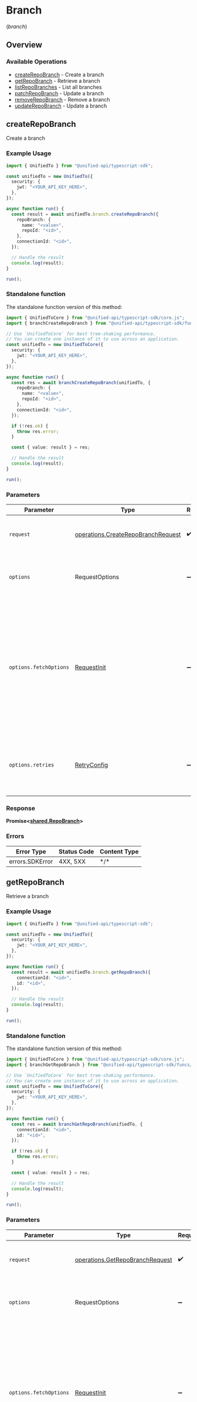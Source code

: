 # Branch
(*branch*)

## Overview

### Available Operations

* [createRepoBranch](#createrepobranch) - Create a branch
* [getRepoBranch](#getrepobranch) - Retrieve a branch
* [listRepoBranches](#listrepobranches) - List all branches
* [patchRepoBranch](#patchrepobranch) - Update a branch
* [removeRepoBranch](#removerepobranch) - Remove a branch
* [updateRepoBranch](#updaterepobranch) - Update a branch

## createRepoBranch

Create a branch

### Example Usage

```typescript
import { UnifiedTo } from "@unified-api/typescript-sdk";

const unifiedTo = new UnifiedTo({
  security: {
    jwt: "<YOUR_API_KEY_HERE>",
  },
});

async function run() {
  const result = await unifiedTo.branch.createRepoBranch({
    repoBranch: {
      name: "<value>",
      repoId: "<id>",
    },
    connectionId: "<id>",
  });

  // Handle the result
  console.log(result);
}

run();
```

### Standalone function

The standalone function version of this method:

```typescript
import { UnifiedToCore } from "@unified-api/typescript-sdk/core.js";
import { branchCreateRepoBranch } from "@unified-api/typescript-sdk/funcs/branchCreateRepoBranch.js";

// Use `UnifiedToCore` for best tree-shaking performance.
// You can create one instance of it to use across an application.
const unifiedTo = new UnifiedToCore({
  security: {
    jwt: "<YOUR_API_KEY_HERE>",
  },
});

async function run() {
  const res = await branchCreateRepoBranch(unifiedTo, {
    repoBranch: {
      name: "<value>",
      repoId: "<id>",
    },
    connectionId: "<id>",
  });

  if (!res.ok) {
    throw res.error;
  }

  const { value: result } = res;

  // Handle the result
  console.log(result);
}

run();
```

### Parameters

| Parameter                                                                                                                                                                      | Type                                                                                                                                                                           | Required                                                                                                                                                                       | Description                                                                                                                                                                    |
| ------------------------------------------------------------------------------------------------------------------------------------------------------------------------------ | ------------------------------------------------------------------------------------------------------------------------------------------------------------------------------ | ------------------------------------------------------------------------------------------------------------------------------------------------------------------------------ | ------------------------------------------------------------------------------------------------------------------------------------------------------------------------------ |
| `request`                                                                                                                                                                      | [operations.CreateRepoBranchRequest](../../sdk/models/operations/createrepobranchrequest.md)                                                                                   | :heavy_check_mark:                                                                                                                                                             | The request object to use for the request.                                                                                                                                     |
| `options`                                                                                                                                                                      | RequestOptions                                                                                                                                                                 | :heavy_minus_sign:                                                                                                                                                             | Used to set various options for making HTTP requests.                                                                                                                          |
| `options.fetchOptions`                                                                                                                                                         | [RequestInit](https://developer.mozilla.org/en-US/docs/Web/API/Request/Request#options)                                                                                        | :heavy_minus_sign:                                                                                                                                                             | Options that are passed to the underlying HTTP request. This can be used to inject extra headers for examples. All `Request` options, except `method` and `body`, are allowed. |
| `options.retries`                                                                                                                                                              | [RetryConfig](../../lib/utils/retryconfig.md)                                                                                                                                  | :heavy_minus_sign:                                                                                                                                                             | Enables retrying HTTP requests under certain failure conditions.                                                                                                               |

### Response

**Promise\<[shared.RepoBranch](../../sdk/models/shared/repobranch.md)\>**

### Errors

| Error Type      | Status Code     | Content Type    |
| --------------- | --------------- | --------------- |
| errors.SDKError | 4XX, 5XX        | \*/\*           |

## getRepoBranch

Retrieve a branch

### Example Usage

```typescript
import { UnifiedTo } from "@unified-api/typescript-sdk";

const unifiedTo = new UnifiedTo({
  security: {
    jwt: "<YOUR_API_KEY_HERE>",
  },
});

async function run() {
  const result = await unifiedTo.branch.getRepoBranch({
    connectionId: "<id>",
    id: "<id>",
  });

  // Handle the result
  console.log(result);
}

run();
```

### Standalone function

The standalone function version of this method:

```typescript
import { UnifiedToCore } from "@unified-api/typescript-sdk/core.js";
import { branchGetRepoBranch } from "@unified-api/typescript-sdk/funcs/branchGetRepoBranch.js";

// Use `UnifiedToCore` for best tree-shaking performance.
// You can create one instance of it to use across an application.
const unifiedTo = new UnifiedToCore({
  security: {
    jwt: "<YOUR_API_KEY_HERE>",
  },
});

async function run() {
  const res = await branchGetRepoBranch(unifiedTo, {
    connectionId: "<id>",
    id: "<id>",
  });

  if (!res.ok) {
    throw res.error;
  }

  const { value: result } = res;

  // Handle the result
  console.log(result);
}

run();
```

### Parameters

| Parameter                                                                                                                                                                      | Type                                                                                                                                                                           | Required                                                                                                                                                                       | Description                                                                                                                                                                    |
| ------------------------------------------------------------------------------------------------------------------------------------------------------------------------------ | ------------------------------------------------------------------------------------------------------------------------------------------------------------------------------ | ------------------------------------------------------------------------------------------------------------------------------------------------------------------------------ | ------------------------------------------------------------------------------------------------------------------------------------------------------------------------------ |
| `request`                                                                                                                                                                      | [operations.GetRepoBranchRequest](../../sdk/models/operations/getrepobranchrequest.md)                                                                                         | :heavy_check_mark:                                                                                                                                                             | The request object to use for the request.                                                                                                                                     |
| `options`                                                                                                                                                                      | RequestOptions                                                                                                                                                                 | :heavy_minus_sign:                                                                                                                                                             | Used to set various options for making HTTP requests.                                                                                                                          |
| `options.fetchOptions`                                                                                                                                                         | [RequestInit](https://developer.mozilla.org/en-US/docs/Web/API/Request/Request#options)                                                                                        | :heavy_minus_sign:                                                                                                                                                             | Options that are passed to the underlying HTTP request. This can be used to inject extra headers for examples. All `Request` options, except `method` and `body`, are allowed. |
| `options.retries`                                                                                                                                                              | [RetryConfig](../../lib/utils/retryconfig.md)                                                                                                                                  | :heavy_minus_sign:                                                                                                                                                             | Enables retrying HTTP requests under certain failure conditions.                                                                                                               |

### Response

**Promise\<[shared.RepoBranch](../../sdk/models/shared/repobranch.md)\>**

### Errors

| Error Type      | Status Code     | Content Type    |
| --------------- | --------------- | --------------- |
| errors.SDKError | 4XX, 5XX        | \*/\*           |

## listRepoBranches

List all branches

### Example Usage

```typescript
import { UnifiedTo } from "@unified-api/typescript-sdk";

const unifiedTo = new UnifiedTo({
  security: {
    jwt: "<YOUR_API_KEY_HERE>",
  },
});

async function run() {
  const result = await unifiedTo.branch.listRepoBranches({
    connectionId: "<id>",
  });

  // Handle the result
  console.log(result);
}

run();
```

### Standalone function

The standalone function version of this method:

```typescript
import { UnifiedToCore } from "@unified-api/typescript-sdk/core.js";
import { branchListRepoBranches } from "@unified-api/typescript-sdk/funcs/branchListRepoBranches.js";

// Use `UnifiedToCore` for best tree-shaking performance.
// You can create one instance of it to use across an application.
const unifiedTo = new UnifiedToCore({
  security: {
    jwt: "<YOUR_API_KEY_HERE>",
  },
});

async function run() {
  const res = await branchListRepoBranches(unifiedTo, {
    connectionId: "<id>",
  });

  if (!res.ok) {
    throw res.error;
  }

  const { value: result } = res;

  // Handle the result
  console.log(result);
}

run();
```

### Parameters

| Parameter                                                                                                                                                                      | Type                                                                                                                                                                           | Required                                                                                                                                                                       | Description                                                                                                                                                                    |
| ------------------------------------------------------------------------------------------------------------------------------------------------------------------------------ | ------------------------------------------------------------------------------------------------------------------------------------------------------------------------------ | ------------------------------------------------------------------------------------------------------------------------------------------------------------------------------ | ------------------------------------------------------------------------------------------------------------------------------------------------------------------------------ |
| `request`                                                                                                                                                                      | [operations.ListRepoBranchesRequest](../../sdk/models/operations/listrepobranchesrequest.md)                                                                                   | :heavy_check_mark:                                                                                                                                                             | The request object to use for the request.                                                                                                                                     |
| `options`                                                                                                                                                                      | RequestOptions                                                                                                                                                                 | :heavy_minus_sign:                                                                                                                                                             | Used to set various options for making HTTP requests.                                                                                                                          |
| `options.fetchOptions`                                                                                                                                                         | [RequestInit](https://developer.mozilla.org/en-US/docs/Web/API/Request/Request#options)                                                                                        | :heavy_minus_sign:                                                                                                                                                             | Options that are passed to the underlying HTTP request. This can be used to inject extra headers for examples. All `Request` options, except `method` and `body`, are allowed. |
| `options.retries`                                                                                                                                                              | [RetryConfig](../../lib/utils/retryconfig.md)                                                                                                                                  | :heavy_minus_sign:                                                                                                                                                             | Enables retrying HTTP requests under certain failure conditions.                                                                                                               |

### Response

**Promise\<[shared.RepoBranch[]](../../models/.md)\>**

### Errors

| Error Type      | Status Code     | Content Type    |
| --------------- | --------------- | --------------- |
| errors.SDKError | 4XX, 5XX        | \*/\*           |

## patchRepoBranch

Update a branch

### Example Usage

```typescript
import { UnifiedTo } from "@unified-api/typescript-sdk";

const unifiedTo = new UnifiedTo({
  security: {
    jwt: "<YOUR_API_KEY_HERE>",
  },
});

async function run() {
  const result = await unifiedTo.branch.patchRepoBranch({
    repoBranch: {
      name: "<value>",
      repoId: "<id>",
    },
    connectionId: "<id>",
    id: "<id>",
  });

  // Handle the result
  console.log(result);
}

run();
```

### Standalone function

The standalone function version of this method:

```typescript
import { UnifiedToCore } from "@unified-api/typescript-sdk/core.js";
import { branchPatchRepoBranch } from "@unified-api/typescript-sdk/funcs/branchPatchRepoBranch.js";

// Use `UnifiedToCore` for best tree-shaking performance.
// You can create one instance of it to use across an application.
const unifiedTo = new UnifiedToCore({
  security: {
    jwt: "<YOUR_API_KEY_HERE>",
  },
});

async function run() {
  const res = await branchPatchRepoBranch(unifiedTo, {
    repoBranch: {
      name: "<value>",
      repoId: "<id>",
    },
    connectionId: "<id>",
    id: "<id>",
  });

  if (!res.ok) {
    throw res.error;
  }

  const { value: result } = res;

  // Handle the result
  console.log(result);
}

run();
```

### Parameters

| Parameter                                                                                                                                                                      | Type                                                                                                                                                                           | Required                                                                                                                                                                       | Description                                                                                                                                                                    |
| ------------------------------------------------------------------------------------------------------------------------------------------------------------------------------ | ------------------------------------------------------------------------------------------------------------------------------------------------------------------------------ | ------------------------------------------------------------------------------------------------------------------------------------------------------------------------------ | ------------------------------------------------------------------------------------------------------------------------------------------------------------------------------ |
| `request`                                                                                                                                                                      | [operations.PatchRepoBranchRequest](../../sdk/models/operations/patchrepobranchrequest.md)                                                                                     | :heavy_check_mark:                                                                                                                                                             | The request object to use for the request.                                                                                                                                     |
| `options`                                                                                                                                                                      | RequestOptions                                                                                                                                                                 | :heavy_minus_sign:                                                                                                                                                             | Used to set various options for making HTTP requests.                                                                                                                          |
| `options.fetchOptions`                                                                                                                                                         | [RequestInit](https://developer.mozilla.org/en-US/docs/Web/API/Request/Request#options)                                                                                        | :heavy_minus_sign:                                                                                                                                                             | Options that are passed to the underlying HTTP request. This can be used to inject extra headers for examples. All `Request` options, except `method` and `body`, are allowed. |
| `options.retries`                                                                                                                                                              | [RetryConfig](../../lib/utils/retryconfig.md)                                                                                                                                  | :heavy_minus_sign:                                                                                                                                                             | Enables retrying HTTP requests under certain failure conditions.                                                                                                               |

### Response

**Promise\<[shared.RepoBranch](../../sdk/models/shared/repobranch.md)\>**

### Errors

| Error Type      | Status Code     | Content Type    |
| --------------- | --------------- | --------------- |
| errors.SDKError | 4XX, 5XX        | \*/\*           |

## removeRepoBranch

Remove a branch

### Example Usage

```typescript
import { UnifiedTo } from "@unified-api/typescript-sdk";

const unifiedTo = new UnifiedTo({
  security: {
    jwt: "<YOUR_API_KEY_HERE>",
  },
});

async function run() {
  const result = await unifiedTo.branch.removeRepoBranch({
    connectionId: "<id>",
    id: "<id>",
  });

  // Handle the result
  console.log(result);
}

run();
```

### Standalone function

The standalone function version of this method:

```typescript
import { UnifiedToCore } from "@unified-api/typescript-sdk/core.js";
import { branchRemoveRepoBranch } from "@unified-api/typescript-sdk/funcs/branchRemoveRepoBranch.js";

// Use `UnifiedToCore` for best tree-shaking performance.
// You can create one instance of it to use across an application.
const unifiedTo = new UnifiedToCore({
  security: {
    jwt: "<YOUR_API_KEY_HERE>",
  },
});

async function run() {
  const res = await branchRemoveRepoBranch(unifiedTo, {
    connectionId: "<id>",
    id: "<id>",
  });

  if (!res.ok) {
    throw res.error;
  }

  const { value: result } = res;

  // Handle the result
  console.log(result);
}

run();
```

### Parameters

| Parameter                                                                                                                                                                      | Type                                                                                                                                                                           | Required                                                                                                                                                                       | Description                                                                                                                                                                    |
| ------------------------------------------------------------------------------------------------------------------------------------------------------------------------------ | ------------------------------------------------------------------------------------------------------------------------------------------------------------------------------ | ------------------------------------------------------------------------------------------------------------------------------------------------------------------------------ | ------------------------------------------------------------------------------------------------------------------------------------------------------------------------------ |
| `request`                                                                                                                                                                      | [operations.RemoveRepoBranchRequest](../../sdk/models/operations/removerepobranchrequest.md)                                                                                   | :heavy_check_mark:                                                                                                                                                             | The request object to use for the request.                                                                                                                                     |
| `options`                                                                                                                                                                      | RequestOptions                                                                                                                                                                 | :heavy_minus_sign:                                                                                                                                                             | Used to set various options for making HTTP requests.                                                                                                                          |
| `options.fetchOptions`                                                                                                                                                         | [RequestInit](https://developer.mozilla.org/en-US/docs/Web/API/Request/Request#options)                                                                                        | :heavy_minus_sign:                                                                                                                                                             | Options that are passed to the underlying HTTP request. This can be used to inject extra headers for examples. All `Request` options, except `method` and `body`, are allowed. |
| `options.retries`                                                                                                                                                              | [RetryConfig](../../lib/utils/retryconfig.md)                                                                                                                                  | :heavy_minus_sign:                                                                                                                                                             | Enables retrying HTTP requests under certain failure conditions.                                                                                                               |

### Response

**Promise\<[operations.RemoveRepoBranchResponse](../../sdk/models/operations/removerepobranchresponse.md)\>**

### Errors

| Error Type      | Status Code     | Content Type    |
| --------------- | --------------- | --------------- |
| errors.SDKError | 4XX, 5XX        | \*/\*           |

## updateRepoBranch

Update a branch

### Example Usage

```typescript
import { UnifiedTo } from "@unified-api/typescript-sdk";

const unifiedTo = new UnifiedTo({
  security: {
    jwt: "<YOUR_API_KEY_HERE>",
  },
});

async function run() {
  const result = await unifiedTo.branch.updateRepoBranch({
    repoBranch: {
      name: "<value>",
      repoId: "<id>",
    },
    connectionId: "<id>",
    id: "<id>",
  });

  // Handle the result
  console.log(result);
}

run();
```

### Standalone function

The standalone function version of this method:

```typescript
import { UnifiedToCore } from "@unified-api/typescript-sdk/core.js";
import { branchUpdateRepoBranch } from "@unified-api/typescript-sdk/funcs/branchUpdateRepoBranch.js";

// Use `UnifiedToCore` for best tree-shaking performance.
// You can create one instance of it to use across an application.
const unifiedTo = new UnifiedToCore({
  security: {
    jwt: "<YOUR_API_KEY_HERE>",
  },
});

async function run() {
  const res = await branchUpdateRepoBranch(unifiedTo, {
    repoBranch: {
      name: "<value>",
      repoId: "<id>",
    },
    connectionId: "<id>",
    id: "<id>",
  });

  if (!res.ok) {
    throw res.error;
  }

  const { value: result } = res;

  // Handle the result
  console.log(result);
}

run();
```

### Parameters

| Parameter                                                                                                                                                                      | Type                                                                                                                                                                           | Required                                                                                                                                                                       | Description                                                                                                                                                                    |
| ------------------------------------------------------------------------------------------------------------------------------------------------------------------------------ | ------------------------------------------------------------------------------------------------------------------------------------------------------------------------------ | ------------------------------------------------------------------------------------------------------------------------------------------------------------------------------ | ------------------------------------------------------------------------------------------------------------------------------------------------------------------------------ |
| `request`                                                                                                                                                                      | [operations.UpdateRepoBranchRequest](../../sdk/models/operations/updaterepobranchrequest.md)                                                                                   | :heavy_check_mark:                                                                                                                                                             | The request object to use for the request.                                                                                                                                     |
| `options`                                                                                                                                                                      | RequestOptions                                                                                                                                                                 | :heavy_minus_sign:                                                                                                                                                             | Used to set various options for making HTTP requests.                                                                                                                          |
| `options.fetchOptions`                                                                                                                                                         | [RequestInit](https://developer.mozilla.org/en-US/docs/Web/API/Request/Request#options)                                                                                        | :heavy_minus_sign:                                                                                                                                                             | Options that are passed to the underlying HTTP request. This can be used to inject extra headers for examples. All `Request` options, except `method` and `body`, are allowed. |
| `options.retries`                                                                                                                                                              | [RetryConfig](../../lib/utils/retryconfig.md)                                                                                                                                  | :heavy_minus_sign:                                                                                                                                                             | Enables retrying HTTP requests under certain failure conditions.                                                                                                               |

### Response

**Promise\<[shared.RepoBranch](../../sdk/models/shared/repobranch.md)\>**

### Errors

| Error Type      | Status Code     | Content Type    |
| --------------- | --------------- | --------------- |
| errors.SDKError | 4XX, 5XX        | \*/\*           |